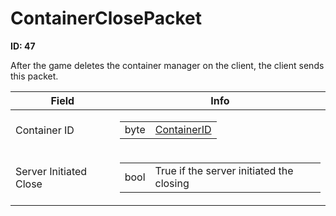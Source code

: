 # ContainerClosePacket

__ID: 47__

After the game deletes the container manager on the client, the client sends this packet.

<table><thead><tr><th>Field</th><th>Info</th></tr></thead><tbody>
<tr><td>Container ID</td><td><table><tbody><tr><td>byte</td><td><a href="../enums/ContainerID.md">ContainerID</a></td></tr></tbody></table></td></tr>
<tr><td>Server Initiated Close</td><td><table><tbody><tr><td>bool</td><td>True if the server initiated the closing</td></tr></tbody></table></td></tr>
</tbody></table>